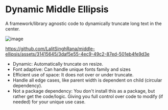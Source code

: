 # Dynamic Middle Ellipsis

A framework/library agnostic code to dynamically truncate long text in the center.

![image](https://github.com/LalitSinghRana/middle-ellipsis/assets/31415645/0cbb6ded-6a39-42da-a4b1-9647c7529682)


https://github.com/LalitSinghRana/middle-ellipsis/assets/31415645/3daf5e55-4ec9-49c2-87ed-501eb4fe9d3e

 - Dynamic: Automatically truncate on resize.
 - Font adaptive: Can handle unique fonts family and sizes
 - Efficient use of space: It does not over or under truncate.
 - Handle all edge cases, like parent width is dependent on child (circular dependency).
 - Not a package dependency: You don't install this as a package, but rather get the code/logic. Giving you full control over code to modify (if needed) for your unique use case.
